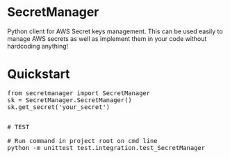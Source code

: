 # SecretManager
Python client for AWS Secret keys management. This can be used easily to manage AWS secrets as well as implement them in your code without hardcoding anything!

# Quickstart
<pre>
from secretmanager import SecretManager
sk = SecretManager.SecretManager()
sk.get_secret('your_secret')
<pre>

# TEST
<per>
# Run command in project root on cmd line
python -m unittest test.integration.test_SecretManager
<pre>
